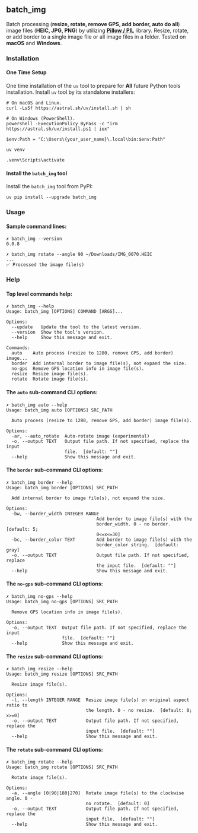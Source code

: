 ## batch_img

Batch processing (**resize, rotate, remove GPS, add border, auto do all**) image files (**HEIC, JPG, PNG**) by
utilizing **[Pillow / PIL](https://github.com/python-pillow/Pillow)** library.
Resize, rotate, or add border to a single image file or all image files in a folder.
Tested on **macOS** and **Windows**.

### Installation

#### One Time Setup

One time installation of the `uv` tool to prepare for **All** future Python tools installation.
Install `uv` tool by its standalone installers:

```
# On macOS and Linux.
curl -LsSf https://astral.sh/uv/install.sh | sh
```

```
# On Windows (PowerShell).
powershell -ExecutionPolicy ByPass -c "irm https://astral.sh/uv/install.ps1 | iex"

$env:Path = "C:\Users\{your_user_name}\.local\bin:$env:Path"

uv venv

.venv\Scripts\activate
```

#### Install the `batch_img` tool

Install the `batch_img` tool from PyPI:

```
uv pip install --upgrade batch_img
```

### Usage

#### Sample command lines:

```
✗ batch_img --version
0.0.8

✗ batch_img rotate --angle 90 ~/Downloads/IMG_0070.HEIC
...
✅ Processed the image file(s)
```

### Help

#### Top level commands help:

```
✗ batch_img --help
Usage: batch_img [OPTIONS] COMMAND [ARGS]...

Options:
  --update   Update the tool to the latest version.
  --version  Show the tool's version.
  --help     Show this message and exit.

Commands:
  auto    Auto process (resize to 1280, remove GPS, add border) image...
  border  Add internal border to image file(s), not expand the size.
  no-gps  Remove GPS location info in image file(s).
  resize  Resize image file(s).
  rotate  Rotate image file(s).
```

#### The `auto` sub-command CLI options:

```
✗ batch_img auto --help
Usage: batch_img auto [OPTIONS] SRC_PATH

  Auto process (resize to 1280, remove GPS, add border) image file(s).

Options:
  -ar, --auto_rotate  Auto-rotate image (experimental)
  -o, --output TEXT   Output file path. If not specified, replace the input
                      file.  [default: ""]
  --help              Show this message and exit.
```

#### The `border` sub-command CLI options:

```
✗ batch_img border --help
Usage: batch_img border [OPTIONS] SRC_PATH

  Add internal border to image file(s), not expand the size.

Options:
  -bw, --border_width INTEGER RANGE
                                  Add border to image file(s) with the
                                  border_width. 0 - no border.  [default: 5;
                                  0<=x<=30]
  -bc, --border_color TEXT        Add border to image file(s) with the
                                  border_color string.  [default: gray]
  -o, --output TEXT               Output file path. If not specified, replace
                                  the input file.  [default: ""]
  --help                          Show this message and exit.
```

#### The `no-gps` sub-command CLI options:

```
✗ batch_img no-gps --help
Usage: batch_img no-gps [OPTIONS] SRC_PATH

  Remove GPS location info in image file(s).

Options:
  -o, --output TEXT  Output file path. If not specified, replace the input
                     file.  [default: ""]
  --help             Show this message and exit.
```

#### The `resize` sub-command CLI options:

```
✗ batch_img resize --help
Usage: batch_img resize [OPTIONS] SRC_PATH

  Resize image file(s).

Options:
  -l, --length INTEGER RANGE  Resize image file(s) on original aspect ratio to
                              the length. 0 - no resize.  [default: 0; x>=0]
  -o, --output TEXT           Output file path. If not specified, replace the
                              input file.  [default: ""]
  --help                      Show this message and exit.
```

#### The `rotate` sub-command CLI options:

```
✗ batch_img rotate --help
Usage: batch_img rotate [OPTIONS] SRC_PATH

  Rotate image file(s).

Options:
  -a, --angle [0|90|180|270]  Rotate image file(s) to the clockwise angle. 0 -
                              no rotate.  [default: 0]
  -o, --output TEXT           Output file path. If not specified, replace the
                              input file.  [default: ""]
  --help                      Show this message and exit.
```
